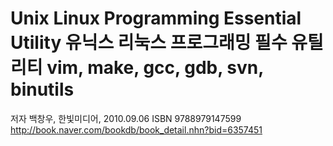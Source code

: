 Unix Linux Programming Essential Utility
유닉스 리눅스 프로그래밍 필수 유틸리티 vim, make, gcc, gdb, svn, binutils
=
저자 백창우, 한빛미디어, 2010.09.06
ISBN 9788979147599
<http://book.naver.com/bookdb/book_detail.nhn?bid=6357451>
